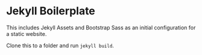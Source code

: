 # Jekyll Boilerplate

This includes Jekyll Assets and Bootstrap Sass as an initial configuration for a static website.

Clone this to a folder and run `jekyll build`.